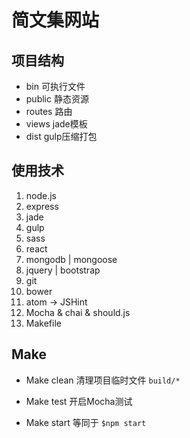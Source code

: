 # 简文集网站

## 项目结构
- bin 可执行文件
- public 静态资源
- routes 路由
- views jade模板
- dist gulp压缩打包

## 使用技术
1. node.js
2. express
3. jade
4. gulp
5. sass
6. react
7. mongodb | mongoose
8. jquery | bootstrap
9. git
10. bower
11. atom -> JSHint
12. Mocha & chai & should.js
13. Makefile

## Make
- Make clean
清理项目临时文件 `build/*`

- Make test
开启Mocha测试

- Make start
等同于 `$npm start`
